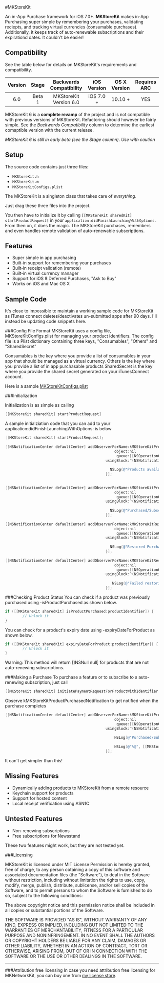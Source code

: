 #MKStoreKit

An in-App Purchase framework for iOS 7.0+. **MKStoreKit** makes in-App Purchasing super simple by remembering your purchases, validating reciepts, and tracking virtual currencies (consumable purchases). Additionally, it keeps track of auto-renewable subscriptions and their expirationd dates. It couldn't be easier!

## Compatibility
See the table below for details on MKStoreKit's requirements and compatibility.

| Version | Stage  | Backwards Compatibility | iOS Version | OS X Version | Requires ARC |
|:-------:|:------:|:-----------------------:|:-----------:|:------------:|:------------:|
|   6.0   | Beta 1 | MKStoreKit Version 6.0  |  iOS 7.0 +  |    10.10 +   |      YES     |

MKStoreKit 6 is a **complete revamp** of the project and is not compatible with previous versions of MKStoreKit. Refactoring should however be fairly simple. See the *Backwards Compatibility* column to determine the earliest comaptible version with the current release.

*MKStoreKit 6 is still in early beta (see the Stage column). Use with caution*

## Setup
The source code contains just three files:
* `MKStoreKit.h`
* `MKStoreKit.m`
* `MKStoreKitConfigs.plist`

The MKStoreKit is a singleton class that takes care of *everything*. 

Just drag these three files into the project. 

You then have to initialize it by calling `[[MKStoreKit sharedKit] startProductRequest]` in your `application:didFinishLaunchingWithOptions`. From then on, it does the magic. The MKStoreKit purchases, remembers and even handles remote validation of auto-renewable subscriptions.

## Features
* Super simple in app purchasing
* Built-in support for remembering your purchases
* Built-in receipt validation (remote)
* Built-in virtual currency manager
* Support for iOS 8 Deferred Purchases, "Ask to Buy"
* Works on iOS and Mac OS X

## Sample Code 

It's close to impossible to maintain a working sample code for MKStoreKit as iTunes connect deletes/deactivates un-submitted apps after 90 days. I'll instead be updating code snippets here.

###Config File Format
MKStoreKit uses a config file, MKStoreKitConfigs.plist for managing your product identifiers.
The config file is a Plist dictionary containing three keys, "Consumables", "Others" and "SharedSecret"

Consumables is the key where you provide a list of consumables in your app that should be managed as a virtual currency.
Others is the key where you provide a list of in app purchasable products
SharedSecret is the key where you provide the shared secret generated on your iTunesConnect account.

Here is a sample [MKStoreKitConfigs.plist](https://gist.github.com/MugunthKumar/330fc38b542c96fcecc6)


###Initialization

Initialization is as simple as calling

``` objective-c
[[MKStoreKit sharedKit] startProductRequest]
```

A sample initialziation code that you can add to your application:didFinishLaunchingWithOptions: is below

``` objective-c
[[MKStoreKit sharedKit] startProductRequest];
  
[[NSNotificationCenter defaultCenter] addObserverForName:kMKStoreKitProductsAvailableNotification
                                                  object:nil
                                                   queue:[[NSOperationQueue alloc] init]
                                              usingBlock:^(NSNotification *note) {
    
                                                NSLog(@"Products available: %@", [[MKStoreKit sharedKit] availableProducts]);
                                              }];
  
  
[[NSNotificationCenter defaultCenter] addObserverForName:kMKStoreKitProductPurchasedNotification
                                                  object:nil
                                                   queue:[[NSOperationQueue alloc] init]
                                              usingBlock:^(NSNotification *note) {
                                                  
                                                NSLog(@"Purchased/Subscribed to product with id: %@", [note object]);
                                              }];
  
[[NSNotificationCenter defaultCenter] addObserverForName:kMKStoreKitRestoredPurchasesNotification
                                                  object:nil
                                                   queue:[[NSOperationQueue alloc] init]
                                              usingBlock:^(NSNotification *note) {
                                                  
                                                NSLog(@"Restored Purchases");
                                              }];
  
[[NSNotificationCenter defaultCenter] addObserverForName:kMKStoreKitRestoringPurchasesFailedNotification
                                                  object:nil
                                                   queue:[[NSOperationQueue alloc] init]
                                              usingBlock:^(NSNotification *note) {
                                                  
                                                 NSLog(@"Failed restoring purchases with error: %@", [note object]);
                                              }];
```

###Checking Product Status
You can check if a product was previously purchased using -isProductPurchased as shown below.
``` objective-c
if ([[MKStoreKit sharedKit] isProductPurchased:productIdentifier]) {
        // Unlock it
}
```

You can check for a product's expiry date using -expiryDateForProduct as shown below.
``` objective-c
if ([[MKStoreKit sharedKit] expiryDateForProduct:productIdentifier]) {
        // Unlock it
}
```

Warning: This method will return []NSNull null] for products that are not auto-renewing subscriptions.


###Making a Purchase
To purchase a feature or to subscribe to a auto-renewing subscription, just call

``` objective-c
[[MKStoreKit sharedKit] initiatePaymentRequestForProductWithIdentifier:productIdentifier];
```

Observe kMKStoreKitProductPurchasedNotification to get notified when the purchase completes

``` objective-c
[[NSNotificationCenter defaultCenter] addObserverForName:kMKStoreKitProductPurchasedNotification
                                                  object:nil
                                                   queue:[[NSOperationQueue alloc] init]
                                              usingBlock:^(NSNotification *note) {
                                                  
                                                  NSLog(@"Purchased/Subscribed to product with id: %@", [note object]);
                                                  
                                                  NSLog(@"%@", [[MKStoreKit sharedKit] valueForKey:@"purchaseRecord"]);
                                              }];
```

It can't get simpler than this!


## Missing Features

* Dynamically adding products to MKStoreKit from a remote resource
* Keychain support for products
* Support for hosted content
* Local receipt verification using ASN1C

## Untested Features

* Non-renewing subscriptions
* Free subscriptions for Newsstand

These two features might work, but they are not tested yet.


###Licensing

MKStoreKit is licensed under MIT License
Permission is hereby granted, free of charge, to any person obtaining a copy
of this software and associated documentation files (the "Software"), to deal
in the Software without restriction, including without limitation the rights
to use, copy, modify, merge, publish, distribute, sublicense, and/or sell
copies of the Software, and to permit persons to whom the Software is
furnished to do so, subject to the following conditions:

The above copyright notice and this permission notice shall be included in
all copies or substantial portions of the Software.

THE SOFTWARE IS PROVIDED "AS IS", WITHOUT WARRANTY OF ANY KIND, EXPRESS OR
IMPLIED, INCLUDING BUT NOT LIMITED TO THE WARRANTIES OF MERCHANTABILITY,
FITNESS FOR A PARTICULAR PURPOSE AND NONINFRINGEMENT. IN NO EVENT SHALL THE
AUTHORS OR COPYRIGHT HOLDERS BE LIABLE FOR ANY CLAIM, DAMAGES OR OTHER
LIABILITY, WHETHER IN AN ACTION OF CONTRACT, TORT OR OTHERWISE, ARISING FROM,
OUT OF OR IN CONNECTION WITH THE SOFTWARE OR THE USE OR OTHER DEALINGS IN
THE SOFTWARE.

---
###Attribution free licensing
In case you need attribution free licensing for MKNetworkKit, you can buy one from [my license store](http://blog.mugunthkumar.com/license-store/).
